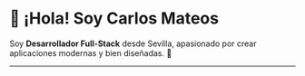 # 👋 ¡Hola! Soy Carlos Mateos

Soy **Desarrollador Full‑Stack** desde Sevilla, apasionado por crear aplicaciones modernas y bien diseñadas. 🚀

---
